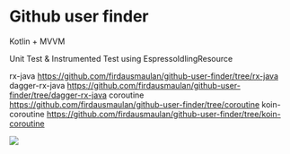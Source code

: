 # Github user finder

Kotlin + MVVM

Unit Test & Instrumented Test using EspressoIdlingResource

rx-java https://github.com/firdausmaulan/github-user-finder/tree/rx-java
dagger-rx-java https://github.com/firdausmaulan/github-user-finder/tree/dagger-rx-java
coroutine https://github.com/firdausmaulan/github-user-finder/tree/coroutine
koin-coroutine https://github.com/firdausmaulan/github-user-finder/tree/koin-coroutine

![](https://i.ibb.co/XSr4gr9/gthub.jpg)
